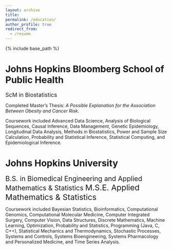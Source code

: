 ```yaml
---
layout: archive
title: 
permalink: /education/
author_profile: true
redirect_from:
  - /resume
---
```


{% include base_path %}

Johns Hopkins Bloomberg School of Public Health
======
<span style="font-size:1.25em;"> 
ScM in Biostatistics 
</span>

Completed Master’s Thesis: *A Possible Explanation for the Association Between Obesity and Cancer Risk*.

Coursework included Advanced Data Science, Analysis of Biological Sequences, Causal Inference, Data Management, Genetic Epidemiology, Longitudinal Data Analysis, Methods in Biostatistics, Power and Sample Size Calculation, Probability and Statistical Inference, Statistical Computing, and Epidemiological Inference.


Johns Hopkins University
======
<span style="font-size:1.5em;">
B.S. in Biomedical Engineering and Applied Mathematics & Statistics 
</span>
 
<span style="font-size:1.75em;">
M.S.E. Applied Mathematics & Statistics
</span>


Coursework included Bayesian Statistics, Bioinformatics, Computational Genomics, Computational Molecular Medicine, Computer Integrated Surgery, Computer Vision, Data Structures, Discrete Mathematics, Machine Learning, Optimization, Probability and Statistics, Programming (Java, C, C++), Statistical Mechanics and Thermodynamics, Stochastic Processes, Systems and Controls, Systems Bioengineering, Systems Pharmacology and Personalized Medicine, and Time Series Analysis.



